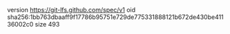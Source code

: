 version https://git-lfs.github.com/spec/v1
oid sha256:1bb763dbaaff9f17786b95751e729de775331888121b672de430be41136002c0
size 493
